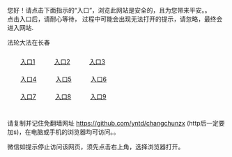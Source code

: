 您好！请点击下面指示的“入口”，浏览此网站是安全的，且为您带来平安。。 <br/>
点击入口后，请耐心等待， 过程中可能会出现无法打开的提示，请忽略，最终会进入网站. </br>

法轮大法在长春<br/>
<div style="padding:10px"><a style="margin:20px" target="_blank" href="https://d47aiojo7uxzp.cloudfront.net/2Qpsp?pkyptmui" id="ccLink1" rel="nofollow">入口1</a> <a target="_blank" style="margin:20px" href="https://d3jbicsg3phlv2.cloudfront.net/2Qpsp?arzuipl" id="ccLink2" rel="nofollow">入口2</a> <a style="margin:20px" target="_blank" href="https://dt2f6jt5ggiqu.cloudfront.net/2Qpsp?uuvhuuy" id="ccLink3" rel="nofollow">入口3</a></div>

<div style="padding:10px" ><a style="margin:20px" target="_blank" href="https://d47aiojo7uxzp.cloudfront.net/2Qpsp?pkyptmui" id="ccLink4" rel="nofollow">入口4</a> <a style="margin:20px" href="https://d3jbicsg3phlv2.cloudfront.net/2Qpsp?arzuipl" target="_blank" id="ccLink5" rel="nofollow">入口5</a> <a style="margin:20px" href="https://dt2f6jt5ggiqu.cloudfront.net/2Qpsp?uuvhuuy" target="_blank" id="ccLink6" rel="nofollow">入口6</a></div>

<div style="padding:10px"><a style="margin:20px" target="_blank" href="https://d47aiojo7uxzp.cloudfront.net/2Qpsp?pkyptmui" id="ccLink7" rel="nofollow">入口7</a> <a style="margin:20px" href="https://d3jbicsg3phlv2.cloudfront.net/2Qpsp?arzuipl" target="_blank" id="ccLink8" rel="nofollow">入口8</a> <a style="margin:20px" target="_blank" href="https://dt2f6jt5ggiqu.cloudfront.net/2Qpsp?uuvhuuy" id="ccLink9" rel="nofollow">入口9</a></div>

<br/>



请复制并记住免翻墙网址 https://github.com/yntd/changchunzx (http后一定要加s)，在电脑或手机的浏览器均可访问。。<br/>

微信如提示停止访问该网页，须先点击右上角，选择浏览器打开。
